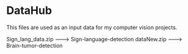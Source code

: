 # DataHub

This files are used as an input data for my computer vision projects.

Sign_lang_data.zip      --->    Sign-language-detection
dataNew.zip             --->    Brain-tumor-detection

